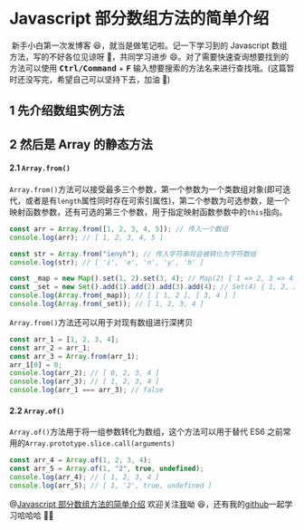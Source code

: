 [comment]: <> "@[Javascript 部分数组方法的简单介绍](https://blog.csdn.net/qq_45265059/article/details/116942489)"

# Javascript 部分数组方法的简单介绍

​ 新手小白第一次发博客 😆，就当是做笔记啦。记一下学习到的 Javascript 数组方法，写的不好各位见谅呀 😬，共同学习进步 😄。对了需要快速查询想要找到的方法可以使用 <kbd>**Ctrl/Command**</kbd> + <kbd>**F**</kbd> 输入想要搜索的方法名来进行查找哦。(这篇暂时还没写完，希望自己可以坚持下去，加油 🤔)

## 1 先介绍数组实例方法

## 2 然后是 Array 的静态方法

#### 2.1 `Array.from()`

`Array.from()`方法可以接受最多三个参数，第一个参数为一个类数组对象(即可迭代，或者是有`length`属性同时存在可索引属性)，第二个参数为可选参数，是一个映射函数参数，还有可选的第三个参数，用于指定映射函数参数中的`this`指向。

```javascript
const arr = Array.from([1, 2, 3, 4, 5]); // 传入一个数组
console.log(arr); // [ 1, 2, 3, 4, 5 ]

const str = Array.from("ienyh"); // 传入字符串将会被转化为字符数组
console.log(str); // [ 'i', 'e', 'n', 'y', 'h' ]

const _map = new Map().set(1, 2).set(3, 4); // Map(2) { 1 => 2, 3 => 4 }
const _set = new Set().add(1).add(2).add(3).add(4); // Set(4) { 1, 2, 3, 4 }
console.log(Array.from(_map)); // [ [ 1, 2 ], [ 3, 4 ] ]
console.log(Array.from(_set)); // [ 1, 2, 3, 4 ]
```

`Array.from()`方法还可以用于对现有数组进行深拷贝

```javascript
const arr_1 = [1, 2, 3, 4];
const arr_2 = arr_1;
const arr_3 = Array.from(arr_1);
arr_1[0] = 0;
console.log(arr_2); // [ 0, 2, 3, 4 ]
console.log(arr_3); // [ 1, 2, 3, 4 ]
console.log(arr_1 === arr_3); // false
```

#### 2.2 `Array.of()`

`Array.of()`方法用于将一组参数转化为数组，这个方法可以用于替代 ES6 之前常用的`Array.prototype.slice.call(arguments)`

```javascript
const arr_4 = Array.of(1, 2, 3, 4);
const arr_5 = Array.of(1, "2", true, undefined);
console.log(arr_4); // [ 1, 2, 3, 4 ]
console.log(arr_5); // [ 1, '2', true, undefined ]
```

@[Javascript 部分数组方法的简单介绍](https://blog.csdn.net/qq_45265059/article/details/116942489)
欢迎关注[我](https://blog.csdn.net/qq_45265059)呦 😆，还有我的[github](https://github.com/ienyh)一起学习哈哈哈 👨‍💻
